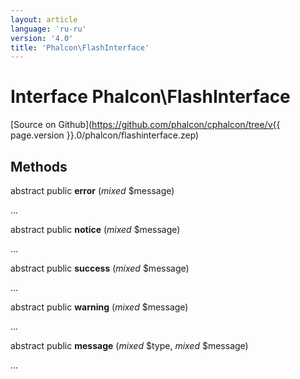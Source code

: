 ```yaml
---
layout: article
language: 'ru-ru'
version: '4.0'
title: 'Phalcon\FlashInterface'
---
```

# Interface **Phalcon\FlashInterface**

[Source on Github](https://github.com/phalcon/cphalcon/tree/v{{ page.version }}.0/phalcon/flashinterface.zep)

## Methods

abstract public **error** (*mixed* $message)

...

abstract public **notice** (*mixed* $message)

...

abstract public **success** (*mixed* $message)

...

abstract public **warning** (*mixed* $message)

...

abstract public **message** (*mixed* $type, *mixed* $message)

...